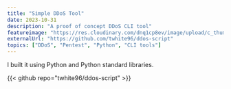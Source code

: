 ```yaml
---
title: "Simple DDoS Tool"
date: 2023-10-31
description: "A proof of concept DDoS CLI tool"
featureimage: "https://res.cloudinary.com/dnq1cp8ev/image/upload/c_thumb,w_112/v1708683185/featured_qq99w4.png"
externalUrl: "https://github.com/twhite96/ddos-script"
topics: ["DDoS", "Pentest", "Python", "CLI tools"]
---
```



I built it using Python and Python standard libraries.

{{< github repo="twhite96/ddos-script" >}}